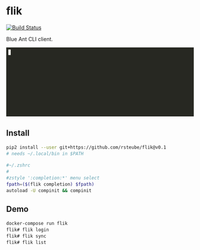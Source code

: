 # flik

[![Build Status](https://travis-ci.org/rsteube/flik.svg?branch=master)](https://travis-ci.org/rsteube/flik)

Blue Ant CLI client.

![demo](demo.gif)

## Install

```sh
pip2 install --user git+https://github.com/rsteube/flik@v0.1
# needs ~/.local/bin in $PATH
```

```sh
#~/.zshrc
#
#zstyle ':completion:*' menu select
fpath=($(flik completion) $fpath)
autoload -U compinit && compinit
```

## Demo

```sh
docker-compose run flik
flik# flik login
flik# flik sync
flik# flik list
```
